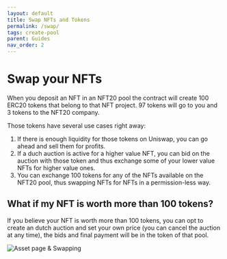 ```yaml
---
layout: default
title: Swap NFTs and Tokens
permalink: /swap/
tags: create-pool
parent: Guides
nav_order: 2
---
```


# Swap your NFTs

When you deposit an NFT in an NFT20 pool the contract will create 100 ERC20 tokens that belong to that NFT project. 97 tokens will go to you and 3 tokens to the NFT20 company.

Those tokens have several use cases right away:

1. If there is enough liquidity for those tokens on Uniswap, you can go ahead and sell them for profits.
1. If a duch auction is active for a higher value NFT, you can bid on the auction with those token and thus exchange some of your lower value NFTs for higher value ones.
1. You can exchange 100 tokens for any of the NFTs available on the NFT20 pool, thus swapping NFTs for NFTs in a permission-less way.

## What if my NFT is worth more than 100 tokens?

If you believe your NFT is worth more than 100 tokens, you can opt to create an dutch auction and set your own price (you can cancel the auction at any time), the bids and final payment will be in the token of that pool.

![Asset page & Swapping](/assets/img/swap.gif "Asset page & Swapping")
